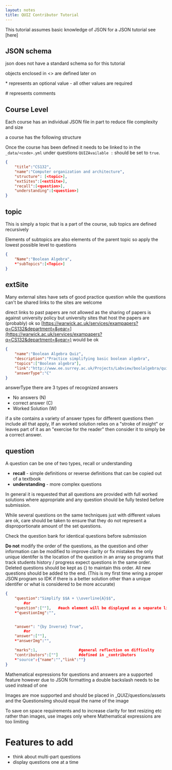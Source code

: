 ```yaml
---
layout: notes
title: QUIZ Contributor Tutorial
---
```

This tutorial assumes basic knowledge of JSON for a JSON tutorial see [here]

## JSON schema 

json does not have a standard schema so for this tutorial

objects enclosed in <> are defined later on

\* represents an optional value - all other values are required

\# represents comments

## Course Level
Each course has an individual JSON file in part to reduce file complexity and size

a course has the following structure 

Once the course has been defined it needs to be linked to in the `_data/<code>.yml` under questions  `QUIZAvailable :` should be set to `true`.
```JSON
{
    "title":"CS132",
    "name":"Computer organization and architecture",
    "structure": [<topic>],
    "extSites":[<extSite>],
    "recall":[<question>],
    "understanding":[<question>]
}
```


## topic
This is simply a topic that is a part of the course, sub topics are defined recursively

Elements of subtopics are also elements of the parent topic so apply the lowest possible level to questions

```JSON
{
    "Name":"Boolean Algebra",
    *"subTopics":[<Topic>]
}
```


## extSite

Many external sites have sets of good practice question while the questions can't be shared links to the sites are welcome

direct links to past papers are not allowed as the sharing of papers is against university policy but university sites that host the papers are (probably) ok so 
[https://warwick.ac.uk/services/exampapers?q=CS132&department=&year=](https://warwick.ac.uk/services/exampapers?q=CS132&department=&year=) would be ok

```JSON
{
    "name":"Boolean Algebra Quiz",
    "description":"Practice simplifying basic boolean algebra",
    "topics":["Boolean algebra"],
    "link":"http://www.ee.surrey.ac.uk/Projects/Labview/boolalgebra/quiz/index.html",
    "answerType":"C"
}
```

answerType there are 3 types of recognized answers
* No answers (N)
* correct answer (C)
* Worked Solution (W)

if a site contains a variety of answer types for different questions then include all that apply, If an worked solution relies on a "stroke of insight" or leaves part of it as an "exercise for the reader" then consider it to simply be a correct answer.


## question

A question can be one of two types, recall or understanding

* __recall__ - simple definitions or reverse definitions that can be copied out of a textbook
* __understanding__ - more complex questions

In general it is requested that all questions are provided with full worked solutions where appropriate and any question should be fully tested before submission.

While several questions on the same techniques just with different values are ok, care should be
taken to ensure that they do not represent a disproportionate amount of the set questions.

Check the question bank for identical questions before submission

__Do not__ modify the order of the questions, as the question and other information can be modified to improve clarity or fix mistakes the only unique identifer is the location of the question in an array so
programs that track students history / progress expect questions in the same order. Deleted questions should be kept as {} to maintain this order. All new questions should be added to the end.
(This is my first time wring a proper JSON program so IDK if there is a better solution other than a unique identifer or what is considered to be more accurate)


```JSON
{
    "question":"Simplify $$A + \\overline{A}$$",
        #or
    "question":[""],   #each element will be displayed as a separate line
    *"questionImg":"",


    "answer": "{by Inverse} True",
        #or
    "answer":[""],
    *"answerImg":"",

    "marks":1,                  #general reflection on difficulty
    "contributors":[""]         #defined in _contributors
    *"source":{"name":"","link":""}
}
```


Mathematical expressions for questions and answers are a supported feature however due to JSON formatting a double backslash needs to be used instead of one

Images are moe supported and should be placed in _QUIZ/questions/assets and the QuestionsImg should equal the name of the image

To save on space requirements and to increase clarity for text resizing etc rather than images, use images only where Mathematical expressions are too limiting


# Features to add
* think about multi-part questions
* display questions one at a time
